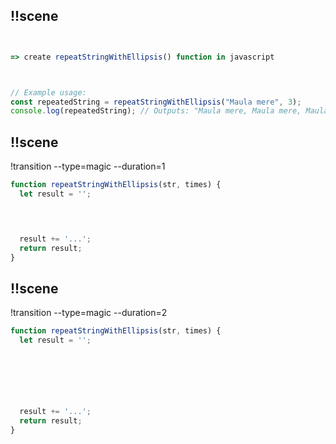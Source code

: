 ## !!scene 


```js ! 


=> create repeatStringWithEllipsis() function in javascript



// Example usage:
const repeatedString = repeatStringWithEllipsis("Maula mere", 3);
console.log(repeatedString); // Outputs: "Maula mere, Maula mere, Maula mere..."
```

## !!scene 
!transition --type=magic --duration=1

```js ! 
function repeatStringWithEllipsis(str, times) {
  let result = '';
 



  result += '...'; 
  return result;
}
```
## !!scene 
!transition --type=magic --duration=2

```js ! 
function repeatStringWithEllipsis(str, times) {
  let result = '';
 






  result += '...'; 
  return result;
}
```


